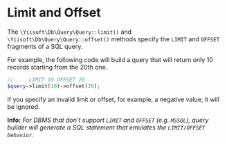 # Limit and Offset

The `\Yiisoft\Db\Query\Query::limit()` and `\Yiisoft\Db\Query\Query::offset()` methods specify the `LIMIT` and `OFFSET` fragments of a SQL query.

For example, the following code will build a query that will return only 10 records starting from the 20th one.

```php
// ... LIMIT 10 OFFSET 20
$query->limit(10)->offset(20);
```

If you specify an invalid limit or offset, for example, a negative value, it will be ignored.

**Info:** *For DBMS that don't support `LIMIT` and `OFFSET` (e.g. `MSSQL`), query builder will generate a SQL statement that emulates the `LIMIT/OFFSET behavior`.*
